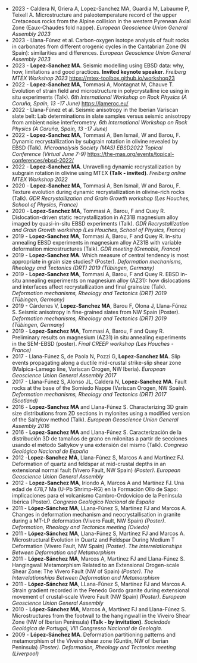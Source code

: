 - 2023 - Caldera N, Griera A, Lopez-Sanchez MA, Guardia M, Labaume P, Teixell A. Microstructure and paleotemperature record of the upper Cretaceous rocks from the Alpine collision in the western Pyrenean Axial Zone (Eaux-Chaudes fold nappe). _European Geoscience Union General Assembly 2023_
- 2023 - Llana-Fúnez et al. Carbon-oxygen isotope analysis of fault rocks in carbonates from different orogenic cycles in the Cantabrian Zone (N Spain): similarities and differences. _European Geoscience Union General Assembly 2023_
- 2023 - **Lopez-Sanchez MA**. Seismic modelling using EBSD data: why, how, limitations and good practices. **Invited keynote speaker**. _Freiberg MTEX Workshop 2023_ https://mtex-toolbox.github.io/workshop23
- 2022 - **Lopez-Sanchez MA**, Tommasi A, Montagnat M, Chauve T. Evolution of strain field and microstructure in polycrystalline ice using in situ experiments (Talk). _6th International Workshop on Rock Physics (A Coruña, Spain, 13 -17 June)_ https://lameroc.eu/
- 2022 - Llana-Fúnez et al. Seismic anisotropy in the Iberian Variscan slate belt: Lab determinations in
  slate samples versus seismic anisotropy from ambient noise interferometry. _6th International Workshop on Rock Physics (A Coruña, Spain, 13 -17 June)_
- 2022 - **Lopez-Sanchez MA**, Tommasi A, Ben Ismail, W and Barou, F. Dynamic recrystallization by subgrain rotation in olivine revealed by EBSD (Talk). _Microanalysis Society (MAS) EBSD2022 Topical Conference (Virtual June 7-9)_ https://the-mas.org/events/topical-conferences/ebsd-2022/
- 2022 - **Lopez-Sanchez MA**. Unravelling dynamic recrystallization by subgrain rotation in olivine using MTEX **(Talk - invited)**. _Freiberg online MTEX Workshop 2022_
- 2020 - **Lopez-Sanchez MA**, Tommasi A, Ben Ismail, W and Barou, F. Texture evolution during dynamic recrystallization in olivine-rich rocks (Talk). *GDR Recrystallization and Grain Growth workshop (Les Houches, School of Physics, France)*
- 2020 - **Lopez-Sanchez MA**, Tommasi A, Barou, F and Quey R. Dislocation-driven static recrystallization in AZ31B magnesium alloy imaged by quasi-in-situ EBSD experiments (Talk). *GDR Recrystallization and Grain Growth workshop (Les Houches, School of Physics, France)*
- 2019 - **Lopez-Sanchez MA**, Tommasi A, Barou, F and Quey R. In-situ annealing EBSD experiments in magnesium alloy AZ31B with variable deformation microstructures (Talk). *GDR meeting (Grenoble, France)*
- 2019 - **Lopez-Sanchez MA**. Which measure of central tendency is most appropriate in grain size studies? (Poster). *Deformation mechanisms, Rheology and Tectonics (DRT) 2019 (Tübingen, Germany)*
- 2019 - **Lopez-Sanchez MA**, Tommasi A, Barou, F and Quey R. EBSD in-situ annealing experiments on magnesium alloy (AZ31): how dislocations and interfaces affect recrystallization and final grainsize (Talk). *Deformation mechanisms, Rheology and Tectonics (DRT) 2019 (Tübingen, Germany)*
- 2019 - Cárdenes V, **Lopez-Sanchez MA**, Barou F, Olona J, Llana-Fúnez S. Seismic anisotropy in fine-grained slates from NW Spain (Poster). *Deformation mechanisms, Rheology and Tectonics (DRT) 2019 (Tübingen, Germany)*
- 2019 - **Lopez-Sanchez MA**, Tommasi A, Barou, F and Quey R. Preliminary results on magnesium (AZ31) in situ annealing experiments in the SEM-EBSD (poster). *Final CREEP workshop (Les Houches - France)*
- 2017 - Llana-Fúnez S, de Paola N, Pozzi G, **Lopez-Sanchez MA**. Slip events propagating along a ductile mid-crustal strike-slip shear zone (Malpica-Lamego line, Variscan Orogen, NW Iberia). *European Geoscience Union General Assembly 2017*
- 2017 - Llana-Fúnez S, Alonso JL, Caldera N, **Lopez-Sanchez MA**. Fault rocks at the base of the Somiedo Nappe (Variscan Orogen, NW Spain).  *Deformation mechanisms, Rheology and Tectonics (DRT) 2017 (Scotland)*
- 2016 - **Lopez-Sanchez MA** and Llana-Fúnez S. Characterizing 3D grain size distributions from 2D sections in mylonites using a modified version of the Saltykov method (Talk). *European Geoscience Union General Assembly 2016*   
- 2016 - **Lopez-Sanchez MA** and Llana-Fúnez S. Caracterización de la distribución 3D de tamaños de grano en milonitas a partir de secciones usando el método Saltykov y una extensión del mismo (Talk). *Congreso Geológico Nacional de España*  
- 2012 -**Lopez-Sanchez MA**, Llana-Fúnez S, Marcos A and Martínez FJ. Deformation of quartz and feldspar at mid-crustal depths in an extensional normal fault (Vivero Fault, NW Spain) *(Poster)*. *European Geoscience Union General Assembly*  
- 2012 - **Lopez-Sanchez MA**, Iriondo A, Marcos A and Martínez FJ. Una edad de 478,7 Ma (U-Pb Shrimp-RG) en la Formación Ollo de Sapo: implicaciones para el volcanismo Cambro-Ordovícico de la Península Ibérica (Poster). *Congreso Geológico Nacional de España*  
- 2011 - **López-Sánchez MA**, LLana-Fúnez S, Martínez FJ and Marcos A. Changes in deformation mechanism and neocrystallisation in granite during a MT-LP deformation (Vivero Fault, NW Spain) *(Poster)*. *Deformation, Rheology and Tectonics meeting (Oviedo)*  
- 2011 - **López-Sánchez MA**, Llana-Fúnez S, Martínez FJ and Marcos A. Microstructural Evolution in Quartz and Feldspar During Medium T Deformation (Vivero Fault, NW Spain) *(Poster)*. *The Interrelationships Between Deformation and Metamorphism*
- 2011 - **López-Sánchez MA**, Marcos A, Martínez FJ and Llana-Fúnez S. Hangingwall Metamorphism Related to an Extensional Orogen-scale Shear Zone: The Vivero Fault (NW of Spain) *(Poster)*. *The Interrelationships Between Deformation and Metamorphism*  
- 2011 - **López-Sánchez MA**, LLana-Fúnez S, Martínez FJ and Marcos A. Strain gradient recorded in the Penedo Gordo granite during extensional movement of crustal-scale Vivero Fault (NW Spain) *(Poster)*. *European Geoscience Union General Assembly*  
- 2010 - **López-Sánchez MA**, Marcos A, Martínez FJ and Llana-Fúnez S. Microstructures from the footwall to the hangingwall in the Viveiro Shear Zone (NW of Iberian Peninsula) **(Talk - by invitation)**. *Sociedade Geológica de Portugal, VIII Congresso Nacional de Geología*. 
- 2009 - **López-Sánchez MA**. Deformation partitioning patterns and metamorphism of the Viveiro shear zone (Guntín, NW of Iberian Peninsula) *(Poster)*. *Deformation, Rheology and Tectonics meeting (Liverpool)* 